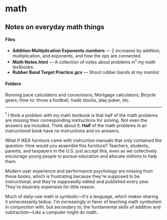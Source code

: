 # math

## Notes on everyday math things

#### Files
- **Addition Multiplication Exponents.numbers** — 2 increases by addition, multiplication, and exponents, and how the ops are connected.
- **Math Notes.html** — A collection of notes about problems *in*<sup>1</sup> my math textbooks.
- **Rubber Band Target Practice.gcx** — Shoot rubber bands at my monitor

#### Folders
Running pace calculators and conversions; Mortgage calculators; Bicycle gears; How to: throw a football, trade stocks, play poker, etc.


---

<sup>1</sup> I think a problem *with* my math textbook is that half of the math problems are missing their corresponding instructions for solving. Not even the answers are included. Think about it: **Half** of the math problems in an *instructional* book have no instructions and no answers.

What if IKEA furniture came with instruction manuals that only contained the question: How would you assemble this furniture? Teachers, students, parents, and taxpayers in the U.S. just accept this, even as we collectively encourage young people to pursue education and allocate millions to help them.

Modern user experience and performance psychology are missing from these books, which is frustrating because they're supposed to be instructional, and they're supposedly edited and published every year. They're bizarrely expensive for little reason.

Much of daily-use math is symbolic—it's a language, which makes sharing it unnecessarily tedius. I'm increasingly in favor of teaching math symbolism in conjunction with, but secondary to, the fundamental skills of addition and subtraction—Like a computer might do math.
